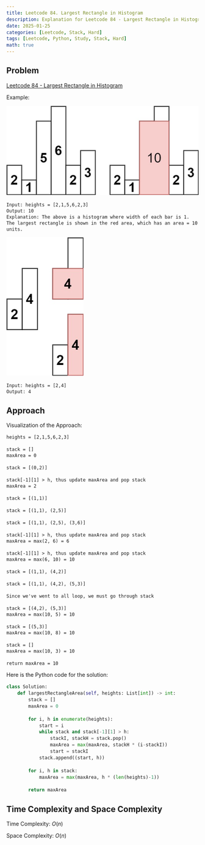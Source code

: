 ```yaml
---
title: Leetcode 84. Largest Rectangle in Histogram
description: Explanation for Leetcode 84 - Largest Rectangle in Histogram, and its solution in Python.
date: 2025-01-25
categories: [Leetcode, Stack, Hard]
tags: [Leetcode, Python, Study, Stack, Hard]
math: true
---
```


## Problem
[Leetcode 84 - Largest Rectangle in Histogram](https://leetcode.com/problems/largest-rectangle-in-histogram/description/)

Example:

![Desktop View](/assets/img/leetcode/leetcode84-1.jpg)
```
Input: heights = [2,1,5,6,2,3]
Output: 10
Explanation: The above is a histogram where width of each bar is 1.
The largest rectangle is shown in the red area, which has an area = 10 units.
```

![Desktop View](/assets/img/leetcode/leetcode84-2.jpg)
```
Input: heights = [2,4]
Output: 4
```

## Approach

Visualization of the Approach:
```
heights = [2,1,5,6,2,3]

stack = []
maxArea = 0

stack = [(0,2)]

stack[-1][1] > h, thus update maxArea and pop stack
maxArea = 2

stack = [(1,1)]

stack = [(1,1), (2,5)]

stack = [(1,1), (2,5), (3,6)]

stack[-1][1] > h, thus update maxArea and pop stack
maxArea = max(2, 6) = 6

stack[-1][1] > h, thus update maxArea and pop stack
maxArea = max(6, 10) = 10

stack = [(1,1), (4,2)]

stack = [(1,1), (4,2), (5,3)]

Since we've went to all loop, we must go through stack

stack = [(4,2), (5,3)]
maxArea = max(10, 5) = 10

stack = [(5,3)]
maxArea = max(10, 8) = 10

stack = []
maxArea = max(10, 3) = 10

return maxArea = 10
```

Here is the Python code for the solution:
```python
class Solution:
    def largestRectangleArea(self, heights: List[int]) -> int:
        stack = []
        maxArea = 0

        for i, h in enumerate(heights):
            start = i
            while stack and stack[-1][1] > h:
                stackI, stackH = stack.pop()
                maxArea = max(maxArea, stackH * (i-stackI))
                start = stackI
            stack.append((start, h))
        
        for i, h in stack:
            maxArea = max(maxArea, h * (len(heights)-1))
        
        return maxArea    
```
## Time Complexity and Space Complexity

Time Complexity: $O(n)$

Space Complexity: $O(n)$